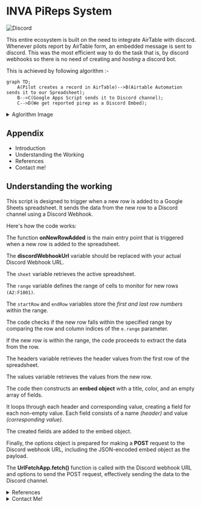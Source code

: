
# INVA PiReps System
 
 ![Discord](https://img.shields.io/badge/Discord-%F0%9D%96%8A%F0%9D%96%8B%F0%9D%96%87%F0%9D%96%8C%F0%9D%96%8F%F0%9D%96%94.%236586-7289DA?logo=discord&logoColor=white&style=flat-square)
 
This entire ecosystem is built on the need to integrate AirTable with discord. Whenever pilots report by AirTable form, an embedded message is sent to discord. This was the most efficient way to do the task that is, by discord webhooks so there is no need of creating and _hosting_ a discord bot.

This is achieved by following algorithm :-

```mermaid
graph TD;
    A(Pilot creates a record in AirTable)-->B(Airtable Automation sends it to our Spreadsheet);
    B-->C(Google Apps Script sends it to Discord channel);
    C-->D(We get reported pirep as a Discord Embed);
```

<details><summary>Aglorithm Image</summary>
![algotemplate](https://github.com/eldrago4/INVA-Pireps-System/assets/63483703/9ab867c6-c3da-40c8-9231-06d9962dd774)

</details>


## Appendix

- Introduction
- Understanding the Working
- References
- Contact me!


## Understanding the working
This script is designed to trigger when a new row is added to a Google Sheets spreadsheet. It sends the data from the new row to a Discord channel using a Discord Webhook.

Here's how the code works:

The function **onNewRowAdded** is the main entry point that is triggered when a new row is added to the spreadsheet.

The **discordWebhookUrl** variable should be replaced with your actual Discord Webhook URL.

The `sheet` variable retrieves the active spreadsheet.

The `range` variable defines the range of cells to monitor for new rows `(A2:F1001)`.

The `startRow` and `endRow` variables store the _first and last row numbers_ within the range.

The code checks if the new row falls within the specified range by comparing the row and column indices of the `e.range` parameter.

If the new row is within the range, the code proceeds to extract the data from the row.

The headers variable retrieves the header values from the first row of the spreadsheet.

The values variable retrieves the values from the new row.

The code then constructs an **embed object** with a title, color, and an empty array of fields.

It loops through each header and corresponding value, creating a field for each non-empty value. Each field consists of a name _(header)_ and value _(corresponding value)_.

The created fields are added to the embed object.

Finally, the options object is prepared for making a **POST** request to the Discord webhook URL, including the JSON-encoded embed object as the payload.

The **UrlFetchApp.fetch()** function is called with the Discord webhook URL and options to send the POST request, effectively sending the data to the Discord channel.

<details>
  <summary>References</summary>

[^1]: [Cannot find active sheet: TypeError: read properties of undefined (reading 'source')](https://webapps.stackexchange.com/questions/169822/cannot-find-active-sheet-typeerror-read-properties-of-undefined-reading-sour)

[^2]: [Google Apps Script Documentation](https://developers.google.com/apps-script)

[^3]: [Spreadsheet Service](https://developers.google.com/apps-script/reference/spreadsheet) ` covers the Spreadsheet Service in Google Apps Script, which provides methods for working with Google Sheets.`

[^4]: [UrlFetchApp](https://developers.google.com/apps-script/reference/url-fetch/url-fetch-app) ` allows making HTTP requests from a script, including sending POST requests to webhooks.`

[^5]: (Discord Webhooks Documentation](https://discord.com/developers/docs/resources/webhook)
</details>




<details>
<summary>Contact Me!</summary>
[gmail](mailto:tred38434@gmail.com)
</details>

